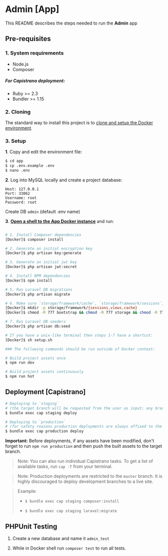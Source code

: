 # Admin [App]

This README describes the steps needed to run the **Admin** app

## Pre-requisites

### 1. System requirements

- Node.js
- Composer

##### For Capistrano deployment:

- Ruby >= 2.3
- Bundler >= 1.15

### 2. Cloning

The standard way to install this project is to [clone and setup the Docker environment](https://github.com/FLYGOPROJECT/admin-docker#3-cloning-this-repository-and-attached-projects).

### 3. Setup

**1**. Copy and edit the environment file:

```bash
$ cd app
$ cp .env.example .env
$ nano .env
```

**2**. Log into MySQL locally and create a project database:

```
Host: 127.0.0.1
Port: 33062
Username: root
Password: root
```
Create DB `admin` (default .env name)

**3**. __[Open a shell to the App Docker instance](https://github.com/crupko93/admin-docker#2-open-a-shell-on-a-container)__ and run:

```bash

# 1. Install Composer dependencies
[Docker]$ composer install

# 2. Generate an initial encryption key
[Docker]$ php artisan key:generate

# 3. Generate an initial jwt key
[Docker]$ php artisan jwt:secret

# 4. Install NPM dependencies
[Docker]$ npm install

# 5. Run Laravel DB migrations
[Docker]$ php artisan migrate

# 6. Make sure `storage/framework/cache`, `storage/framework/sessions`, `storage/framework/views` directories exist. 
[Docker]$ mkdir -p storage/framework/{sessions,views,cache}
[Docker]$ chmod -R 777 bootstrap && chmod -R 777 storage && chmod -R 777 public/storage

# 7. Run Laravel DB seeders
[Docker]$ php artisan db:seed

# If you have a unix-like terminal then steps 1-7 have a shortcut:
[Docker]$ sh setup.sh

```

```bash
### The following commands should be run outside of Docker context:

# Build project assets once
$ npm run dev

# Build project assets continuously
$ npm run hot
```

## Deployment [Capistrano]

```bash
# Deploying to `staging`
# (the target branch will be requested from the user as input; any branch can be deployed to staging)
$ bundle exec cap staging deploy

# Deploying to `production`
# (for safety reasons production deployments are always affixed to the master branch)
$ bundle exec cap production deploy
```

__Important:__ Before deployments, if any assets have been modified, don't forget to run `npm run production` and then push the built assets to the target branch.

> Note: You can also run individual Capistrano tasks. To get a list of available tasks, run `cap -T` from your terminal.

> Note: Production deployments are restricted to the `master` branch. It is highly discouraged to deploy development branches to a live site.

> Example:
>
> - `$ bundle exec cap staging composer:install`
>
> - `$ bundle exec cap staging laravel:migrate`


## PHPUnit Testing

1. Create a new database and name it `admin_test`

2. While in Docker shell run `composer test` to run all tests.

